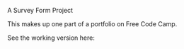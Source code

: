A Survey Form Project

This makes up one part of a portfolio on Free Code Camp.

See the working version here: